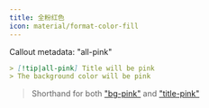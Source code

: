 ```yaml
---
title: 全粉红色
icon: material/format-color-fill
---
```


Callout metadata: "all-pink"

```md
> [!tip|all-pink] Title will be pink
> The background color will be pink
```
> Shorthand for both ["bg-pink"](../bg-styling/page-6.md)
> and ["title-pink"](../title-styling/page-6.md)

